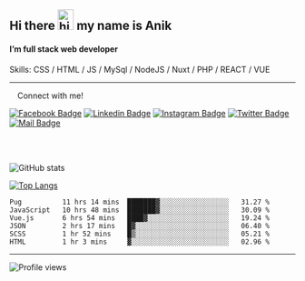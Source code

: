 ## Hi there <img src="https://user-images.githubusercontent.com/1303154/88677602-1635ba80-d120-11ea-84d8-d263ba5fc3c0.gif" width="28px" height="36" alt="hi"> my name is Anik

#### I’m full stack web developer

Skills:  CSS / HTML / JS / MySql / NodeJS / Nuxt / PHP / REACT / VUE


---

&emsp;Connect with me!

<a href="https://www.facebook.com/anik.aritro" target="_blank">![Facebook Badge](https://img.shields.io/badge/Facebook-1877F2?style=for-the-badge&logo=facebook&logoColor=white)</a> [![Linkedin Badge](https://img.shields.io/badge/LinkedIn-0077B5?style=for-the-badge&logo=linkedin&logoColor=white)](https://www.linkedin.com/in/anik-hossain540323/) [![Instagram Badge](https://img.shields.io/badge/Instagram-E4405F?style=for-the-badge&logo=instagram&logoColor=white)](https://www.instagram.com/aritro.anik) [![Twitter Badge](https://img.shields.io/badge/Twitter-1DA1F2?style=for-the-badge&logo=twitter&logoColor=white)](https://twitter.com/AritroAnik) [![Mail Badge](https://img.shields.io/badge/Gmail-D14836?style=for-the-badge&logo=gmail&logoColor=white)](mailto:anikhossain9120@gmail.com)

</br>
</br>


![GitHub stats](https://github-readme-stats.vercel.app/api?username=anik-hossain&show_icons=true&theme=monokai)

[![Top Langs](https://github-readme-stats.vercel.app/api/top-langs/?username=anik-hossain&layout=compact&theme=monokai)](https://github.com/anik-hossain)

<!--START_SECTION:waka-->

```text
Pug          11 hrs 14 mins  ███████▓░░░░░░░░░░░░░░░░░   31.27 %
JavaScript   10 hrs 48 mins  ███████▓░░░░░░░░░░░░░░░░░   30.09 %
Vue.js       6 hrs 54 mins   ████▓░░░░░░░░░░░░░░░░░░░░   19.24 %
JSON         2 hrs 17 mins   █▓░░░░░░░░░░░░░░░░░░░░░░░   06.40 %
SCSS         1 hr 52 mins    █▒░░░░░░░░░░░░░░░░░░░░░░░   05.21 %
HTML         1 hr 3 mins     ▓░░░░░░░░░░░░░░░░░░░░░░░░   02.96 %
```

<!--END_SECTION:waka-->
---

![Profile views](https://gpvc.arturio.dev/anik-hossain)  

